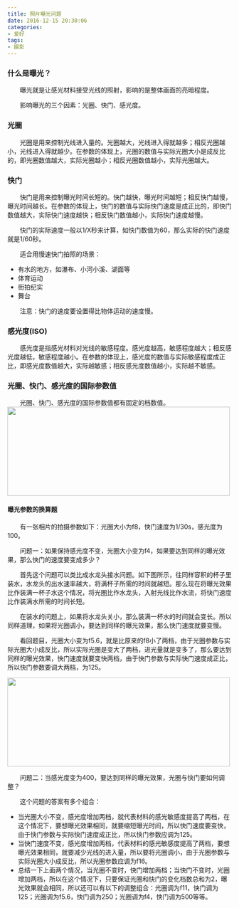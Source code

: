 ```yaml
---
title: 照片曝光问题
date: 2016-12-15 20:30:06
categories:
- 爱好
tags:
- 摄影
---
```

### 什么是曝光？
&emsp;&emsp;曝光就是让感光材料接受光线的照射，影响的是整体画面的亮暗程度。

&emsp;&emsp;影响曝光的三个因素：光圈、快门、感光度。
<!-- more -->
### 光圈
&emsp;&emsp;光圈是用来控制光线进入量的。光圈越大，光线进入得就越多；相反光圈越小，光线进入得就越少。在参数的体现上，光圈的数值与实际光圈大小是成反比的，即光圈数值越大，实际光圈越小；相反光圈数值越小，实际光圈越大。

### 快门
&emsp;&emsp;快门是用来控制曝光时间长短的。快门越快，曝光时间越短；相反快门越慢，曝光时间越长。在参数的体现上，快门的数值与实际快门速度是成正比的，即快门数值越大，实际快门速度越快；相反快门数值越小，实际快门速度越慢。

&emsp;&emsp;快门的实际速度一般以1/X秒来计算，如快门数值为60，那么实际的快门速度就是1/60秒。

&emsp;&emsp;适合用慢速快门拍照的场景：
* 有水的地方，如瀑布、小河小溪、湖面等
* 体育运动
* 街拍纪实
* 舞台

&emsp;&emsp;注意：快门的速度要设置得比物体运动的速度慢。

### 感光度(ISO)
&emsp;&emsp;感光度是指感光材料对光线的敏感程度。感光度越高，敏感程度越大；相反感光度越低，敏感程度越小。在参数的体现上，感光度的数值与实际敏感程度成正比，即感光度数值越大，实际越敏感；相反感光度数值越小，实际越不敏感。

### 光圈、快门、感光度的国际参数值
&emsp;&emsp;光圈、快门、感光度的国际参数值都有固定的档数值。
<img src="/images/Photography/Problem-of-photo-disposure/Datas.jpg" width=500 height=200 />

#### 曝光参数的换算题
&emsp;&emsp;有一张相片的拍摄参数如下：光圈大小为f8，快门速度为1/30s，感光度为100。

&emsp;&emsp;问题一：如果保持感光度不变，光圈大小变为f4，如果要达到同样的曝光效果，那么快门的速度要变成多少？

&emsp;&emsp;首先这个问题可以类比成水龙头接水问题。如下图所示，往同样容积的杯子里装水，水龙头的出水速率越大，将满杯子所需的时间就越短。那么现在将曝光效果比作装满一杯子水这个情况，将光圈比作水龙头，入射光线比作水流，将快门速度比作装满水所需的时间长短。

&emsp;&emsp;在装水的问题上，如果将水龙头关小，那么装满一杯水的时间就会变长。所以同样道理，如果将光圈调小，要达到同样的曝光效果，那么快门速度就要变慢。

&emsp;&emsp;看回题目，光圈大小变为f5.6，就是比原来的f8小了两档，由于光圈参数与实际光圈大小成反比，所以实际光圈是变大了两档，进光量就是变多了，那么要达到同样的曝光效果，快门速度就要变快两档，由于快门参数与实际快门速度成正比，所以快门参数要调大两档，为125。

<img src="/images/Photography/Problem-of-photo-disposure/Water-example.jpg" width=500 height=200 />

&emsp;&emsp;问题二：当感光度变为400，要达到同样的曝光效果，光圈与快门要如何调整？

&emsp;&emsp;这个问题的答案有多个组合：
* 当光圈大小不变，感光度增加两档，就代表材料的感光敏感度提高了两档，在这个情况下，要想曝光效果相同，就要缩短曝光时间，所以快门速度要变快，由于快门参数与实际快门速度成正比，所以快门参数应调为125。
* 当快门速度不变，感光度增加两档，代表材料的感光敏感度提高了两档，要想曝光效果相同，就要减少光线的进入量，所以要将光圈调小，由于光圈参数与实际光圈大小成反比，所以光圈参数应调为f16。
* 总结一下上面两个情况，当光圈不变时，快门增加两档；当快门不变时，光圈增加两档，所以在这个情况下，只要保证光圈和快门的变化档数总和为2，曝光效果就会相同，所以还可以有以下的调整组合：光圈调为f11，快门调为125；光圈调为f5.6，快门调为250；光圈调为f4，快门调为500等等。